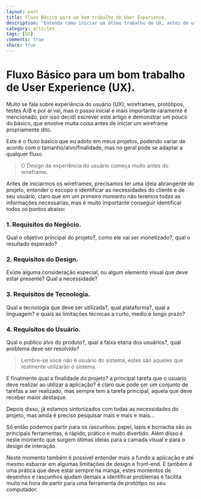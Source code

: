 ```yaml
---
layout: post
title: Fluxo Básico para um bom trabalho de User Experience.
description: "Entenda como iniciar um ótimo trabalho de UX, antes de utilizar um computador."
category: articles
tags: [UX]
comments: true
share: true
---
```


# Fluxo Básico para um bom trabalho de User Experience (UX).

Muito se fala sobre experiência do usuário (UX), wireframes, protótipos, testes A/B e por ai vai, mas o passo inicial e mais importante raramente é mencionado, por isso decidi escrever este artigo e demonstrar um pouco do básico, que envolve muita coisa antes de iniciar um wireframe propriamente dito.

Este é o fluxo básico que eu adoto em meus projetos, podendo variar de acordo com o tamanho/alvo/finalidade, mas no geral pode se adaptar a qualquer fluxo.

> O Design da experiência do usuário começa muito antes do wireframe.

Antes de iniciarmos os wireframes, precisamos ter uma ideia abrangente do projeto, entender o escopo e identificar as necessidades do cliente e de seu usuário, claro que em um primeiro momento não teremos todas as informações necessarias, mas é muito importante conseguir identificar todos os pontos abaixo: 

### 1. Requisitos do Negócio.

Qual o objetivo principal do projeto?, como ele vai ser monetizado?, qual o resultado esperado?

### 2. Requisitos do Design.

Existe alguma consideração especial, ou algum elemento visual que deve estar presente? Qual a necessidade?

### 3. Requisitos de Tecnologia.

Qual a tecnologia que deve ser utilizada?, qual plataforma?, qual a linguagem? e quais as limitações técnicas a curto, medio e longo prazo?

### 4. Requisitos do Usuário.

Qual o publico alvo do produto?, qual a faixa etaria dos usuários?, qual problema deve ser resolvido? 

> Lembre-se você não é usuário do sistema, estes são aqueles que realmente utilizarão o sistema.

E finalmente qual a finalidade do projeto? a principal tarefa que o usuário deve realizar ao utilizar a aplicação? é claro que pode ser um conjunto de tarefas a ser realizado, mas sempre tem a tarefa principal, aquela que deve receber maior destaque.

Depois disso, já estamos sintonizados com todas as necessidades do projeto, mas ainda é preciso pesquisar mais e mais e mais...

Só então podemos partir para os rascunhos: papel, lapís e borracha são as principais ferramentas, é rápido, prático e muito divertido. Além disso é neste momento que surgem ótimas ideias para a camada visual e para o design de interação.

Neste momento também é possivel entender mais a fundo a aplicação e até mesmo esbarrar em algumas limitações de design e front-end.
E também é uma prática que deve estar sempre na manga, estes momentos de desenhos e rascunhos ajudam demais a identificar problemas e facilita muito na hora de partir para uma ferramenta de protótipo no seu computador.